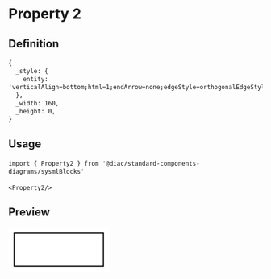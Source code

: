 # Property 2

## Definition

```
{
  _style: { 
    entity: 'verticalAlign=bottom;html=1;endArrow=none;edgeStyle=orthogonalEdgeStyle;strokeWidth=2;',
  },
  _width: 160,
  _height: 0,
}
```

## Usage

```
import { Property2 } from '@diac/standard-components-diagrams/sysmlBlocks'

<Property2/>
```

## Preview

<img src="./property-2.png" width="200"/>
